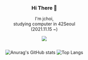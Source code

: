 
<div align="center">
  
### Hi There 👋

I'm jchoi,<br>studying computer in 42Seoul<br>(2021.11.15 ~)<br>

<a href="https://cv.42.fr/BJc3XY41" target="_blank"><img src="https://img.shields.io/badge/42Seoul-30C2BA?style=for-the-badge&logo=42&logoColor=FFFFFF"/></a>
<!--<a href="https://cv.42.fr/BJc3XY41" target="_blank"><img src="https://img.shields.io/badge/Notion-30C2BA?style=for-the-badge&logo=notion&logoColor=FFFFFF"/></a>-->

 
<div align="center" style="display: flex; flex-direction: column; justify-content: center; align-items: center;">
  

![Anurag's GitHub stats](https://github-readme-stats.vercel.app/api?username=probablecode&show_icons=true&theme=transparent&bg_color=40,30C2BA,FFFFFF&text_color=222222&rank_icon=github)
![Top Langs](https://github-readme-stats.vercel.app/api/top-langs/?username=probablecode&layout=compact&theme=transparent&count_private=true)
</div>

</div >

<!--![Top Langs](https://github-readme-stats.vercel.app/api/top-langs/?username=probablecode&layout=compact&ttheme=transparent)
![Top Langs](https://github-readme-stats.vercel.app/api/top-langs/?username=probablecode&layout=donut&ttheme=transparent)

**probablecode/probablecode** is a ✨ _special_ ✨ repository because its `README.md` (this file) appears on your GitHub profile.

Here are some ideas to get you started:

- 🔭 I’m currently working on ...
- 🌱 I’m currently learning ...
- 👯 I’m looking to collaborate on ...
- 🤔 I’m looking for help with ...
- 💬 Ask me about ...
- 📫 How to reach me: ...
- 😄 Pronouns: ...
- ⚡ Fun fact: ...
-->
